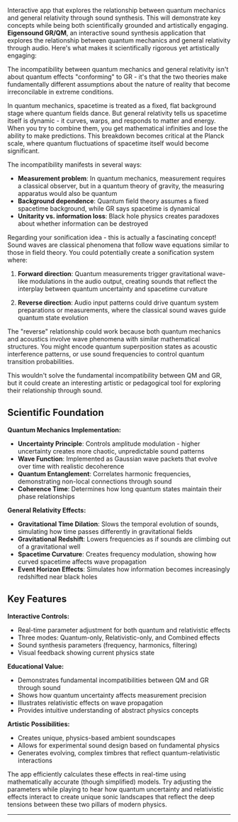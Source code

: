 Interactive app that explores the relationship between quantum mechanics and general relativity through sound synthesis. This will demonstrate key concepts while being both scientifically grounded and artistically engaging. **Eigensound GR/QM**, an interactive sound synthesis application that explores the relationship between quantum mechanics and general relativity through audio. Here's what makes it scientifically rigorous yet artistically engaging:

The incompatibility between quantum mechanics and general relativity isn't about quantum effects "conforming" to GR - it's that the two theories make fundamentally different assumptions about the nature of reality that become irreconcilable in extreme conditions.

In quantum mechanics, spacetime is treated as a fixed, flat background stage where quantum fields dance. But general relativity tells us spacetime itself is dynamic - it curves, warps, and responds to matter and energy. When you try to combine them, you get mathematical infinities and lose the ability to make predictions. This breakdown becomes critical at the Planck scale, where quantum fluctuations of spacetime itself would become significant.

The incompatibility manifests in several ways:
- **Measurement problem**: In quantum mechanics, measurement requires a classical observer, but in a quantum theory of gravity, the measuring apparatus would also be quantum
- **Background dependence**: Quantum field theory assumes a fixed spacetime background, while GR says spacetime is dynamical
- **Unitarity vs. information loss**: Black hole physics creates paradoxes about whether information can be destroyed

Regarding your sonification idea - this is actually a fascinating concept! Sound waves are classical phenomena that follow wave equations similar to those in field theory. You could potentially create a sonification system where:

1. **Forward direction**: Quantum measurements trigger gravitational wave-like modulations in the audio output, creating sounds that reflect the interplay between quantum uncertainty and spacetime curvature

2. **Reverse direction**: Audio input patterns could drive quantum system preparations or measurements, where the classical sound waves guide quantum state evolution

The "reverse" relationship could work because both quantum mechanics and acoustics involve wave phenomena with similar mathematical structures. You might encode quantum superposition states as acoustic interference patterns, or use sound frequencies to control quantum transition probabilities.

This wouldn't solve the fundamental incompatibility between QM and GR, but it could create an interesting artistic or pedagogical tool for exploring their relationship through sound.

## Scientific Foundation

**Quantum Mechanics Implementation:**
- **Uncertainty Principle**: Controls amplitude modulation - higher uncertainty creates more chaotic, unpredictable sound patterns
- **Wave Function**: Implemented as Gaussian wave packets that evolve over time with realistic decoherence
- **Quantum Entanglement**: Correlates harmonic frequencies, demonstrating non-local connections through sound
- **Coherence Time**: Determines how long quantum states maintain their phase relationships

**General Relativity Effects:**
- **Gravitational Time Dilation**: Slows the temporal evolution of sounds, simulating how time passes differently in gravitational fields
- **Gravitational Redshift**: Lowers frequencies as if sounds are climbing out of a gravitational well
- **Spacetime Curvature**: Creates frequency modulation, showing how curved spacetime affects wave propagation
- **Event Horizon Effects**: Simulates how information becomes increasingly redshifted near black holes

## Key Features

**Interactive Controls:**
- Real-time parameter adjustment for both quantum and relativistic effects
- Three modes: Quantum-only, Relativistic-only, and Combined effects
- Sound synthesis parameters (frequency, harmonics, filtering)
- Visual feedback showing current physics state

**Educational Value:**
- Demonstrates fundamental incompatibilities between QM and GR through sound
- Shows how quantum uncertainty affects measurement precision
- Illustrates relativistic effects on wave propagation
- Provides intuitive understanding of abstract physics concepts

**Artistic Possibilities:**
- Creates unique, physics-based ambient soundscapes
- Allows for experimental sound design based on fundamental physics
- Generates evolving, complex timbres that reflect quantum-relativistic interactions

The app efficiently calculates these effects in real-time using mathematically accurate (though simplified) models. Try adjusting the parameters while playing to hear how quantum uncertainty and relativistic effects interact to create unique sonic landscapes that reflect the deep tensions between these two pillars of modern physics.

---

